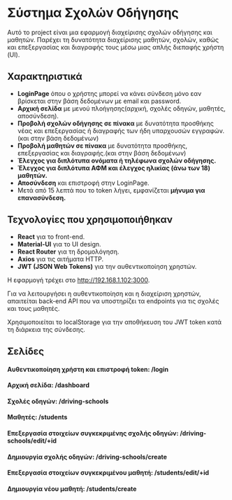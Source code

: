 # Σύστημα Σχολών Οδήγησης

Αυτό το project είναι μια εφαρμογή διαχείρισης σχολών οδήγησης και μαθητών. Παρέχει τη δυνατότητα διαχείρισης μαθητών, σχολών, καθώς και επεξεργασίας και διαγραφής τους μέσω μιας απλής διεπαφής χρήστη (UI).

## Χαρακτηριστικά
- **LoginPage** όπου ο χρήστης μπορεί να κάνει σύνδεση μόνο εαν βρίσκεται στην βάση δεδομένων με email και password.
- **Αρχική σελίδα** με μενού πλοήγησης(αρχική, σχολές οδηγών, μαθητές, αποσύνδεση).
- **Προβολή σχολών οδήγησης σε πίνακα** με δυνατότητα προσθήκης νέας και επεξεργασίας ή διαγραφής των ήδη υπαρχουσών εγγραφών.(και στην βάση δεδομένων) 
- **Προβολή μαθητών σε πίνακα** με δυνατότητα προσθήκης, επεξεργασίας και διαγραφής.(και στην βάση δεδομένων)
- **Έλεγχος για διπλότυπα ονόματα ή τηλέφωνα σχολών οδήγησης.**
- **Έλεγχος για διπλότυπα ΑΦΜ και έλεγχος ηλικίας (άνω των 18) μαθητών.**
- **Αποσύνδεση** και επιστροφή στην LoginPage.
- Μετά από 15 λεπτά που το token λήγει, εμφανίζεται **μήνυμα για επανασύνδεση.**


## Τεχνολογίες που χρησιμοποιήθηκαν

- **React** για το front-end.
- **Material-UI** για το UI design.
- **React Router** για τη δρομολόγηση.
- **Axios** για τις αιτήματα HTTP.
- **JWT (JSON Web Tokens)** για την αυθεντικοποίηση χρηστών.

Η εφαρμογή τρέχει στο http://192.168.1.102:3000.


Για να λειτουργήσει η αυθεντικοποίηση και η διαχείριση χρηστών, απαιτείται back-end API που να υποστηρίζει τα endpoints για τις σχολές και τους μαθητές.


Χρησιμοποιείται το localStorage για την αποθήκευση του JWT token κατά τη διάρκεια της σύνδεσης.

## Σελίδες

#### Αυθεντικοποίηση χρήστη και επιστροφή token: /login 
#### Αρχική  σελίδα: /dashboard
#### Σχολές οδηγών: /driving-schools
#### Μαθητές: /students
#### Επεξεργασία στοιχείων συγκεκριμένης σχολής οδηγών: /driving-schools/edit/+id
#### Δημιουργία σχολής οδηγών: /driving-schools/create
#### Επεξεργασία στοιχείων συγκεκριμένου μαθητή: /students/edit/+id
#### Δημιουργία νέου μαθητή: /students/create

